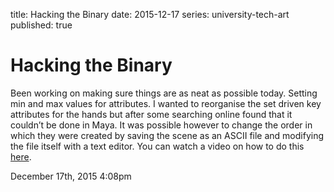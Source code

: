 title: Hacking the Binary
date: 2015-12-17
series: university-tech-art
published: true

# Hacking the Binary

<p>Been working on making sure things are as neat as possible today. Setting min and max values for attributes. I wanted to reorganise the set driven key attributes for the hands but after some searching online found that it couldn&rsquo;t be done in Maya. It was possible however to change the order in which they were created by saving the scene as an ASCII file and modifying the file itself with a text editor. You can watch a video on how to do this <a href="https://www.youtube.com/watch?v=AtTJBuMOgKk">here</a>.</p>

<div id="footer">
<span id="timestamp"> December 17th, 2015 4:08pm </span>
</div>
